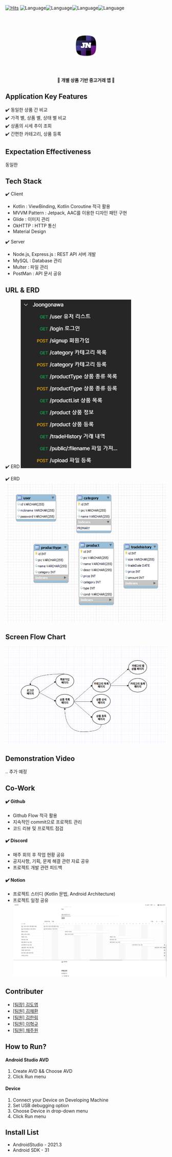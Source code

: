 [![Hits](https://hits.seeyoufarm.com/api/count/incr/badge.svg?url=https%3A%2F%2Fgithub.com%2FDYGames%2FJoongonawa&count_bg=%2379C83D&title_bg=%23555555&icon=&icon_color=%23E7E7E7&title=hits&edge_flat=false)](https://hits.seeyoufarm.com)
![Language](https://img.shields.io/badge/laguage-Kotlin-blue)![Language](https://img.shields.io/badge/framework-AndroidStudio-orange)![Language](https://img.shields.io/badge/laguage-MySQL-yellow)![Language](https://img.shields.io/badge/laguage-XML-red)

<h1 align="center">
  <br>
  <img src="https://github.com/DYGames/Joongonawa/blob/master/app/src/main/res/mipmap-hdpi/ic_launcher.png" alt="Markdownify"></a>
  <br>
  <br>
</h1>

<h4 align="center">🎰 개별 상품 기반 중고거래 앱 🚀</h4>



## Application Key Features

✔️ 동일한 상품 간 비교   
✔️ 가격 별, 상품 별, 상태 별 비교  
✔️ 상품의 시세 추이 조회  
✔️ 간편한 카테고리, 상품 등록

## Expectation Effectiveness

동일한


## Tech Stack

✔️ Client
- Kotlin : ViewBinding, Kotlin Coroutine 적극 활용  
- MVVM Pattern : Jetpack, AAC를 이용한 디자인 패턴 구현  
- Glide : 이미지 관리  
- OkHTTP : HTTP 통신  
- Material Design

✔️ Server
- Node.js, Express.js : REST API 서버 개발
- MySQL : Database 관리
- Multer : 파일 관리
- PostMan : API 문서 공유

## URL & ERD
✔️ ERD
![ERD](https://github.com/DYGames/Joongonawa/blob/master/app/src/main/res/drawable/URI.png)

✔️ ERD
![ERD](https://github.com/DYGames/Joongonawa/blob/master/app/src/main/res/drawable/ERD.png)

## Screen Flow Chart
![Time Table](https://github.com/DYGames/Joongonawa/blob/master/app/src/main/res/drawable/FlowChart.png)

## Demonstration Video
.. 추가 예정

## Co-Work

#### ✔️ Github
- Github Flow 적극 활용
- 지속적인 commit으로 프로잭트 관리
- 코드 리뷰 및 프로젝트 점검

#### ✔️ Discord
- 매주 회의 후 작업 현황 공유
- 공지사항, 기획, 문제 해결 관련 자료 공유
- 프로젝트 개발 관련 피드백

#### ✔️ Notion
- 프로젝트 스터디 (Kotlin 문법, Android Architecture)
- 프로젝트 일정 공유 
![Time Table](https://github.com/DYGames/Joongonawa/blob/master/app/src/main/res/drawable/TimeTable.png)

## Contributer

- [[팀장] 김도엽](https://github.com/DYGames)
- [[팀원] 김채환](https://github.com/chkim417)
- [[팀원] 김한림](https://github.com/gksfla8947)
- [[팀원] 이혁규](https://github.com/ehyeok9)
- [[팀원] 채주원](https://github.com/ChaeJoowon)
  

## How to Run?

#### Android Studio AVD
1. Create AVD && Choose AVD
2. Click Run menu

#### Device
1. Connect your Device on Developing Machine
2. Set USB debugging option
3. Choose Device in drop-down menu
4. Click Run menu

## Install List
- AndroidStudio - 2021.3  
- Android SDK - 31

